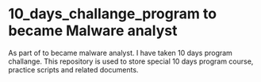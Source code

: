 # 10_days_challange_program to became Malware analyst 
As part of to became malware analyst. I have taken 10 days program challange. 
This repository is used to store special 10 days program course, practice scripts and related documents.  
